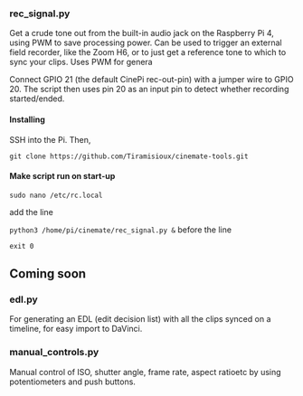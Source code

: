 ### rec_signal.py

Get a crude tone out from the built-in audio jack on the Raspberry Pi 4, using PWM to save processing power. Can be used to trigger an external field recorder, like the Zoom H6, or to just get a reference tone to which to sync your clips. Uses PWM for genera

Connect GPIO 21 (the default CinePi rec-out-pin) with a jumper wire to GPIO 20. The script then uses pin 20 as an input pin to detect whether recording started/ended.

#### Installing

SSH into the Pi. Then,

`git clone https://github.com/Tiramisioux/cinemate-tools.git`

#### Make script run on start-up

`sudo nano /etc/rc.local`

add the line

`python3 /home/pi/cinemate/rec_signal.py &` before the line 

`exit 0`


## Coming soon

### edl.py

For generating an EDL (edit decision list) with all the clips synced on a timeline, for easy import to DaVinci.

### manual_controls.py

Manual control of ISO, shutter angle, frame rate, aspect ratioetc by using potentiometers and push buttons.






